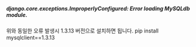 ##### django.core.exceptions.ImproperlyConfigured: Error loading MySQLdb module. #####

위와 동일한 오류 발생시 1.3.13 버전으로 설치하면 됩니다.
pip install mysqlclient==1.3.13
